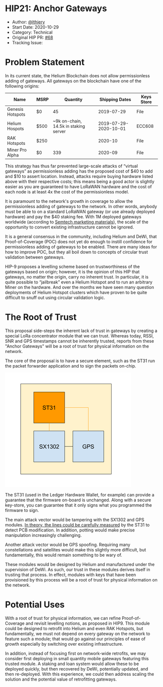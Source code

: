 # HIP21: Anchor Gateways

- Author: [@lthiery](https://github.com/lthiery)
- Start Date: 2020-10-29
- Category: Technical
- Original HIP PR: [#68](https://github.com/helium/HIP/pull/68)
- Tracking Issue:

# Problem Statement
[probem-statement]: #problem-statement
In its current state, the Helium Blockchain does not allow permissionless adding of gateways. All gateways on the
blockchain have one of the following origins:

|Name|MSRP|Quantity|Shipping Dates|Keys Store|
|---|---|---|---|---|
|Genesis Hotspots|$0|45|2019-07-29|File|
|Helium Hospots|$500|~9k on-chain, 14.5k in staking server|2019-07-29-2020-10-01|ECC608|
|RAK Hotspots|$250|   |2020-10|File|
|Miner Pro Alpha|$0|339|2020-09|File|


This strategy has thus far prevented large-scale attacks of “virtual gateways” as permissionless adding has the proposed
 cost of $40 to add and $10 to assert location. Instead, attacks require buying hardware listed above with their
 respective costs; this means being a good actor is slightly easier as you are guaranteed to have LoRaWAN hardware and
 the cost of each node is at least 4x the cost of the permissionless model.

It is paramount to the network's growth in coverage to allow the permissionless adding of gateways to the network. In
 other words, anybody must be able to on a standard LoRaWAN gateway (or use already deployed hardware) and pay the
 $40 staking fee. With 1M deployed gateways worldwide (according to
 [Semtech marketing materials](https://www.semtech.com/lora)), the scale of the opportunity to convert existing
 infrastructure cannot be ignored.


It is a general consensus in the community, including Helium and DeWi, that Proof-of-Coverage (POC) does not yet do
 enough to instill confidence for permissionless adding of gateways to be enabled. There are many ideas for how to
 improve POC, but they all boil down to concepts of circular trust validation between gateways.

HIP-9 proposes a levelling scheme based on trustworthiness of the gateways based on origin; however, it is the opinion
 of this HIP that gateways, no matter the origin, carry no inherent trust. In particular, it is quite possible to
 “jailbreak” even a Helium Hotspot and to run an arbitrary Miner on the hardware. And over the months we have seen many
 question deployments of Helium Hotspot clusters which have proven to be quite difficult to snuff out using circular
 validation logic.


# The Root of Trust
[root-of-trust]: #root-of-trust

This proposal side-steps the inherent lack of trust in gateways by creating a special LoRa concentrator module that we
 can trust. Whereas today, RSSI, SNR and GPS timestamps cannot be inherently trusted, reports from these "Anchor 
 Gateways" will be a root of trust for physical information on the network.

The core of the proposal is to have a secure element, such as the ST31 run the packet forwarder application and to sign 
 the packets on-chip.
 
![image AnchorGatewayModule](0021-anchor-gateways/anchor_gateway_module.png)

The ST31 (used in the Ledger Hardware Wallet, for example) can provide a guarantee that the firmware on-board is
 unchanged. Along with a secure key-store, you can guarantee that it only signs what you programmed the firmware to sign. 
 
The main attack vector would be tampering with the SX1302 and GPS modules. [In theory, the lines could be carefully
 measured](http://swarup.ece.ufl.edu/papers/C/C125.pdf) by the ST31 to detect PCB modification. In addition, potting 
 would make precise manipulation increasingly challenging.
 
Another attack vector would be GPS spoofing. Requiring many constellations and satellites would make this slightly more 
 difficult, but fundamentally, this would remain something to be wary of.
 
These modules would be designed by Helium and manufactured under the supervision of DeWi. As such, our trust in these 
 modules derives itself in trusting that process. In effect, modules with keys that have been provisioned by this 
 process will be a root of trust for physical information on the network.

# Potential Uses
[potential-uses]: #potential-uses

With a root of trust for physical information, we can refine Proof-of-Coverage and revisit levelling notions, as 
 proposed in HIP9. This module could be designed to retrofit into Helium and even RAK Hotspots, but fundamentally, we 
 must not depend on every gateway on the network to feature such a module; that would go against our principles of ease
 of growth especially by switching over existing infrastructure.
 
In addition, instead of focusing first on network-wide retrofits, we may consider first deploying in small quantity 
 mobile gateways featuring this trusted module. A staking and loan system would allow these to be deployed quickly, but
 then recovered by DeWi, potentially updated, and then re-deployed. With this experience, we could then address scaling
 the solution and the potential value of retrofitting gateways.